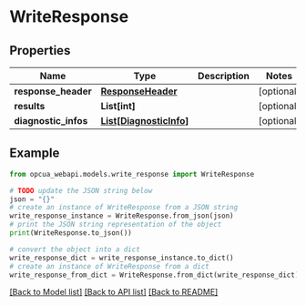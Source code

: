 # WriteResponse


## Properties

Name | Type | Description | Notes
------------ | ------------- | ------------- | -------------
**response_header** | [**ResponseHeader**](ResponseHeader.md) |  | [optional] 
**results** | **List[int]** |  | [optional] 
**diagnostic_infos** | [**List[DiagnosticInfo]**](DiagnosticInfo.md) |  | [optional] 

## Example

```python
from opcua_webapi.models.write_response import WriteResponse

# TODO update the JSON string below
json = "{}"
# create an instance of WriteResponse from a JSON string
write_response_instance = WriteResponse.from_json(json)
# print the JSON string representation of the object
print(WriteResponse.to_json())

# convert the object into a dict
write_response_dict = write_response_instance.to_dict()
# create an instance of WriteResponse from a dict
write_response_from_dict = WriteResponse.from_dict(write_response_dict)
```
[[Back to Model list]](../README.md#documentation-for-models) [[Back to API list]](../README.md#documentation-for-api-endpoints) [[Back to README]](../README.md)


